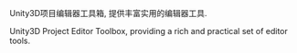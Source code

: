 Unity3D项目编辑器工具箱, 提供丰富实用的编辑器工具.

Unity3D Project Editor Toolbox, providing a rich and practical set of editor tools.
